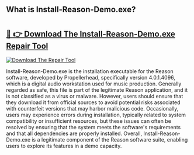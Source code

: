## What is Install-Reason-Demo.exe? 

# <h2><a href="https://exedetect.com/download.php?Install-Reason-Demo.exe">🔗 👉 Download The Install-Reason-Demo.exe Repair Tool</a></h2>

[![Download The Repair Tool](https://exedetect.com/download-button.jpg)](https://exedetect.com/download.php?Install-Reason-Demo.exe)

Install-Reason-Demo.exe is the installation executable for the Reason software, developed by Propellerhead, specifically version 4.0.1.4096, which is a digital audio workstation used for music production. Generally regarded as safe, this file is part of the legitimate Reason application, and it is not classified as a virus or malware. However, users should ensure that they download it from official sources to avoid potential risks associated with counterfeit versions that may harbor malicious code. Occasionally, users may experience errors during installation, typically related to system compatibility or insufficient resources, but these issues can often be resolved by ensuring that the system meets the software's requirements and that all dependencies are properly installed. Overall, Install-Reason-Demo.exe is a legitimate component of the Reason software suite, enabling users to explore its features in a demo capacity.